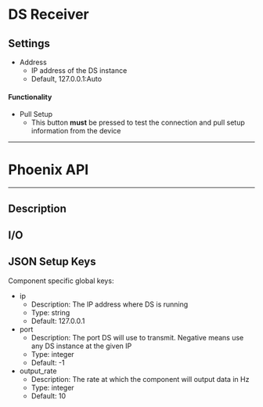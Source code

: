 # DS Receiver
## Settings
- Address
  - IP address of the DS instance
  - Default, 127.0.0.1:Auto

#### Functionality
- Pull Setup
  - This button **must** be pressed to test the connection and pull setup information from the device
___
# Phoenix API
___
## Description

## I/O

## JSON Setup Keys

Component specific global keys:
- ip
  - Description: The IP address where DS is running
  - Type: string
  - Default: 127.0.0.1
- port
  - Description: The port DS will use to transmit. Negative means use any DS instance at the given IP
  - Type: integer
  - Default: -1
- output_rate
  - Description: The rate at which the component will output data in Hz
  - Type: integer
  - Default: 10
